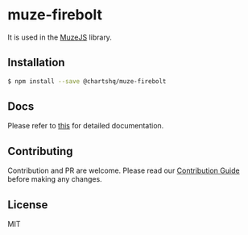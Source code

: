 # muze-firebolt

It is used in the [MuzeJS](https://github.com/chartshq/muze) library.

## Installation

```bash
$ npm install --save @chartshq/muze-firebolt
```

## Docs

Please refer to [this](https://charts.com/muze/docs) for detailed documentation.

## Contributing

Contribution and PR are welcome. Please read our [Contribution Guide](https://github.com/chartshq/muze/blob/master/CONTRIBUTING.md) before making any changes.

## License

MIT